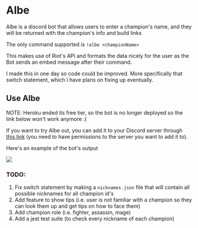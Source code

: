 # Albe
Albe is a discord bot that allows users to enter a champion's name, and they will be returned with the champion's info and build links

The only command supported is `!albe <championName>`

This makes use of Riot's API and formats the data nicely for the user as the Bot sends an embed message after their command.

I made this in one day so code could be improved. More specifically that switch statement, which I have plans on fixing up eventually.

## Use Albe

NOTE: Heroku ended its free tier, so the bot is no longer deployed so the link below won't work anymore :(

If you want to try Albe out, you can add it to your Discord server through [this link](https://discord.com/api/oauth2/authorize?client_id=990048689739399218&permissions=0&scope=bot) (you need to have permissions to the server you want to add it to).

Here's an example of the bot's output

![](https://cdn.discordapp.com/attachments/864906898679791669/1108863562555871293/image.png)

### TODO:
1. Fix switch statement by making a `nicknames.json` file that will contain all possible nicknames for all champion id's
2. Add feature to show tips (i.e. user is not familiar with a champion so they can look them up and get tips on how to face them)
3. Add champion role (i.e. fighter, assassin, mage)
4. Add a jest test suite (to check every nickname of each champion)
